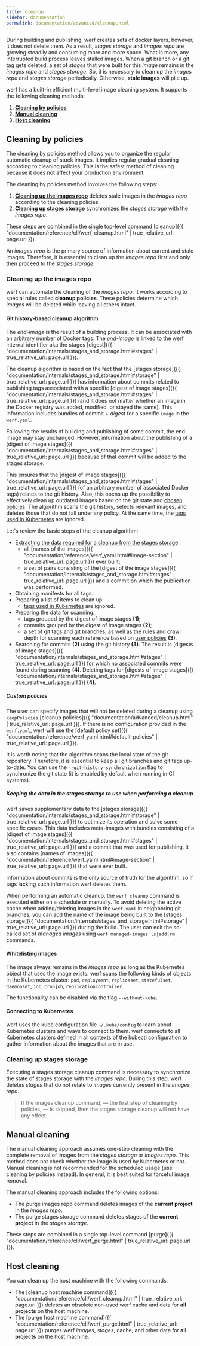 ```yaml
---
title: Cleanup
sidebar: documentation
permalink: documentation/advanced/cleanup.html
---
```


During building and publishing, werf creates sets of docker layers, however, it does not delete them.
As a result, _stages storage_ and _images repo_ are growing steadily and consuming more and more space.
What is more, any interrupted build process leaves stalled images.
When a git branch or a git tag gets deleted, a set of _stages_ that were built for this _image_ remains in the _images repo_ and _stages storage_.
So, it is necessary to clean up the _images repo_ and _stages storage_ periodically. Otherwise, 
**stale images** will pile up.

werf has a built-in efficient multi-level image cleaning system. It supports the following cleaning methods:

1. [**Cleaning by policies**](#cleaning-by-policies)
2. [**Manual cleaning**](#manual-cleaning)
3. [**Host cleaning**](#host-cleaning)

## Cleaning by policies

The cleaning by policies method allows you to organize the regular automatic cleanup of stuck images.
It implies regular gradual cleaning according to cleaning policies.
This is the safest method of cleaning because it does not affect your production environment.

The cleaning by policies method involves the following steps:
1. [**Cleaning up the images repo**](#cleaning-up-the-images-repo) deletes stale images in the _images repo_ according to the cleaning policies.
2. [**Cleaning up stages storage**](#cleaning-up-stages-storage) synchronizes the _stages storage_ with the _images repo_.

These steps are combined in the single top-level command [cleanup]({{ "documentation/reference/cli/werf_cleanup.html" | true_relative_url: page.url }}).

An _images repo_ is the primary source of information about current and stale images.
Therefore, it is essential to clean up the _images repo_ first and only then proceed to the _stages storage_.

### Cleaning up the images repo

werf can automate the cleaning of the _images repo_.
It works according to special rules called **cleanup policies**.
These policies determine which _images_ will be deleted while leaving all others intact.

#### Git history-based cleanup algorithm

The _end-image_ is the result of a building process. It can be associated with an arbitrary number of Docker tags.  The _end-image_ is linked to the werf internal identifier aka the stages [digest]({{ "documentation/internals/stages_and_storage.html#stages" | true_relative_url: page.url }}).

The cleanup algorithm is based on the fact that the [stages storage]({{ "documentation/internals/stages_and_storage.html#storage" | true_relative_url: page.url }}) has information about commits related to publishing tags associated with a specific [digest of image stages]({{ "documentation/internals/stages_and_storage.html#stages" | true_relative_url: page.url }}) (and it does not matter whether an image in the Docker registry was added, modified, or stayed the same). This information includes bundles of commit + _digest_ for a specific `image` in the `werf.yaml`.

Following the results of building and publishing of some commit, the end-image may stay unchanged. However, information about the publishing of a [digest of image stages]({{ "documentation/internals/stages_and_storage.html#stages" | true_relative_url: page.url }}) because of that commit will be added to the stages storage.

This ensures that the [digest of image stages]({{ "documentation/internals/stages_and_storage.html#stages" | true_relative_url: page.url }}) (of an arbitrary number of associated Docker tags) relates to the git history. Also, this opens up the possibility to effectively clean up outdated images based on the git state and [chosen policies](#custom-policies).  The algorithm scans the git history, selects relevant images, and deletes those that do not fall under any policy. At the same time, the [tags used in Kubernetes](#whitelisting-images) are ignored.

Let's review the basic steps of the cleanup algorithm:

- [Extracting the data required for a cleanup from the stages storage](#keeping-the-data-in-the-stages-storage-to-use-when-performing-a-cleanup):
    - all [names of the images]({{ "documentation/reference/werf_yaml.html#image-section" | true_relative_url: page.url }}) ever built;
    - a set of pairs consisting of the [digest of the image stages]({{ "documentation/internals/stages_and_storage.html#stages" | true_relative_url: page.url }}) and a commit on which the publication was performed.
- Obtaining manifests for all tags.
- Preparing a list of items to clean up:
    - [tags used in Kubernetes](#whitelisting-images) are ignored.
- Preparing the data for scanning:
    - tags grouped by the digest of image stages __(1)__;
    - commits grouped by the digest of image stages __(2)__;
    - a set of git tags and git branches, as well as the rules and crawl depth for scanning each reference based on [user policies](#custom-policies) __(3)__.
- Searching for commits __(2)__ using the git history __(3)__. The result is [digests of image stages]({{ "documentation/internals/stages_and_storage.html#stages" | true_relative_url: page.url }}) for which no associated commits were found during scanning __(4)__.
Deleting tags for [digests of image stages]({{ "documentation/internals/stages_and_storage.html#stages" | true_relative_url: page.url }}) __(4)__.

##### Custom policies

The user can specify images that will not be deleted during a cleanup using `keepPolicies` [cleanup policies]({{ "documentation/advanced/cleanup.html" | true_relative_url: page.url }}). If there is no configuration provided in the `werf.yaml`, werf will use the [default policy set]({{ "documentation/reference/werf_yaml.html#default-policies" | true_relative_url: page.url }}).

It is worth noting that the algorithm scans the local state of the git repository. Therefore, it is essential to keep all git branches and git tags up-to-date. You can use the `--git-history-synchronization` flag to synchronize the git state (it is enabled by default when running in CI systems).

##### Keeping the data in the stages storage to use when performing a cleanup

werf saves supplementary data to the [stages storage]({{ "documentation/internals/stages_and_storage.html#storage" | true_relative_url: page.url }}) to optimize its operation and solve some specific cases. This data includes meta-images with bundles consisting of a [digest of image stages]({{ "documentation/internals/stages_and_storage.html#stages" | true_relative_url: page.url }}) and a commit that was used for publishing. It also contains [names of images]({{ "documentation/reference/werf_yaml.html#image-section" | true_relative_url: page.url }}) that were ever built.

Information about commits is the only source of truth for the algorithm, so if tags lacking such information werf deletes them. 

When performing an automatic cleanup, the `werf cleanup` command is executed either on a schedule or manually. To avoid deleting the active cache when adding/deleting images in the `werf.yaml` in neighboring git branches, you can add the name of the image being built to the [stages storage]({{ "documentation/internals/stages_and_storage.html#storage" | true_relative_url: page.url }}) during the build. The user can edit the so-called set of _managed images_ using `werf managed-images ls|add|rm` commands.

#### Whitelisting images

The image always remains in the _images repo_ as long as the Kubernetes object that uses the image exists.
werf scans the following kinds of objects in the Kubernetes cluster: `pod`, `deployment`, `replicaset`, `statefulset`, `daemonset`, `job`, `cronjob`, `replicationcontroller`.

The functionality can be disabled via the flag `--without-kube`.

#### Connecting to Kubernetes

werf uses the kube configuration file `~/.kube/config` to learn about Kubernetes clusters and ways to connect to them. werf connects to all Kubernetes clusters defined in all contexts of the kubectl configuration to gather information about the images that are in use.

### Cleaning up stages storage

Executing a stages storage cleanup command is necessary to synchronize the state of stages storage with the _images repo_.
During this step, werf deletes _stages_ that do not relate to _images_ currently present in the _images repo_.

> If the images cleanup command, — the first step of cleaning by policies, — is skipped, then the stages storage cleanup will not have any effect.

## Manual cleaning

The manual cleaning approach assumes one-step cleaning with the complete removal of images from the _stages storage_ or _images repo_.
This method does not check whether the image is used by Kubernetes or not.
Manual cleaning is not recommended for the scheduled usage (use cleaning by policies instead).
In general, it is best suited for forceful image removal.

The manual cleaning approach includes the following options:

* The purge images repo command deletes images of the **current project** in the _images repo_.
* The purge stages storage command deletes stages of the **current project** in the _stages storage_.

These steps are combined in a single top-level command [purge]({{ "documentation/reference/cli/werf_purge.html" | true_relative_url: page.url }}).

## Host cleaning

You can clean up the host machine with the following commands:

* The [cleanup host machine command]({{ "documentation/reference/cli/werf_cleanup.html" | true_relative_url: page.url }}) deletes an obsolete non-used werf cache and data for **all projects** on the host machine.
* The [purge host machine command]({{ "documentation/reference/cli/werf_purge.html" | true_relative_url: page.url }}) purges werf _images_, _stages_, cache, and other data for **all projects** on the host machine.
